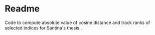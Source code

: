 # Readme

Code to compute absolute value of cosine distance and track ranks of selected indices for Santina's thesis
.
